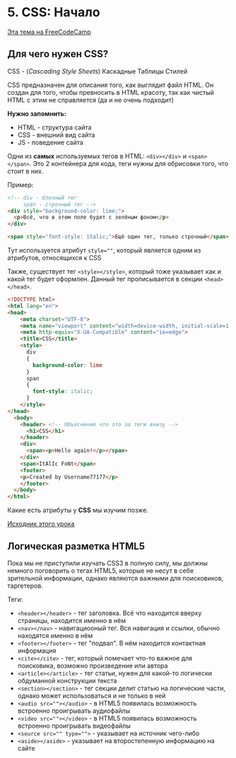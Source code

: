   # 5. CSS: Начало
  
  [Эта тема на FreeCodeCamp](https://www.freecodecamp.org/learn/responsive-web-design/basic-css/)
  
  ## Для чего нужен CSS?
  
  CSS - (*Cascading Style Sheets*) Каскадные Таблицы Стилей
  
  CSS предназначен для описания того, как выглядит файл HTML. Он создан для того, чтобы превносить в HTML красоту, так как чистый HTML с этим не справляется (да и не очень подходит)
  
  **Нужно запомнить:**
  
  * HTML - структура сайта
  * CSS - внешний вид сайта
  * JS - поведение сайта
  
  Одни из **самых** используемых тегов в HTML: `<div></div>` и `<span></span>`. Это 2 контейнера для кода, теги нужны для обрисовки того, что стоит в них. 
  
  Пример:
  
  ```html
  <!-- div - блочный тег
       span - строчный тег -->
  <div style="background-color: lime;">
    <p>Всё, что в этом поле будет с зелёным фоном</p>
  </div>
  
  <span style="font-style: italic;">Ещё один тег, только строчный</span>
  ```
  
  Тут используется атрибут `style=""`, который является одним из атрибутов, относящихся к CSS
  
  Также, существует тег `<style></style>`, который тоже указывает как и какой тег будет оформлен.
  Данный тег прописывается в секции `<head></head>`.
  
  ```html
  <!DOCTYPE html>
  <html lang="en">
  <head>
      <meta charset="UTF-8">
      <meta name="viewport" content="width=device-width, initial-scale=1.0">
      <meta http-equiv="X-UA-Compatible" content="ie=edge">
      <title>CSS</title>
      <style>
        div 
        {
          background-color: lime
        }
        span
        {
          font-style: italic;
        }
      </style>
  </head>
    <body>
      <header> <!-- Объяснение что это за теги внизу -->
        <h1>CSS</h1>
      </header>
      <div>
        <span><p>Hello again!</p></span>
      </div>
      <span>ItAlIc FoNt</span>
      <footer>
      <p>Created by Username77177</p>
      </footer>
    </body>
  </html>
  ```
  
  Какие есть атрибуты у **CSS** мы изучим позже.
  
  [Исходник этого урока](https://github.com/Username77177/WebLearning/blob/master/htmlsource/5.%20FirstCSS.html)
  
  ## Логическая разметка HTML5
  
  Пока мы не приступили изучать CSS3 в полную силу, мы должны немного поговорить о тегах HTML5, которые не несут в себе зрительной информации, однако являются важными для поисковиков, таргетеров.
  
  Теги: 
  * `<header></header>` - тег заголовка. Всё что находится вверху страницы, находится именно в нём
  * `<nav></nav>` - навигациооный тег. Вся навигация и ссылки, обычно находятся именно в нём
  * `<footer></footer>` - тег "подвал". В нём находится контактная информация
  * `<cite></cite>` - тег, который помечает что-то важное для поисковика, возможно произведение или автора
  * `<article></article>` - тег статьи, нужен для какой-то логически обдуманной конструкции текста
  * `<section></section>` - тег секции делит статью на логические части, однако может использоваться и не только в ней
  * `<audio src=""></audio>` - в HTML5 появилась возможность встроенно проигрывать аудиофайлы
  * `<video src=""></video>` - в HTML5 появилась возможность встроенно проигрывать видеофайлы
  * `<source src="" type="">` - указывает на источник чего-либо
  * `<aside></aside>` - указывает на второстепенную информацию на сайте
